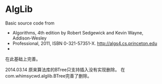 AlgLib
======

Basic source code from

 * Algorithms, 4th edition by Robert Sedgewick and Kevin Wayne, Addison-Wesley
 * Professional, 2011, ISBN 0-321-57351-X. http://algs4.cs.princeton.edu
 * 
 
在此基础上完善。

  2014.03.14 
  原来算法库的BTree只支持插入没有实现删除。 
  在com.whimsycwd.alglib.BTree完善了删除。 
